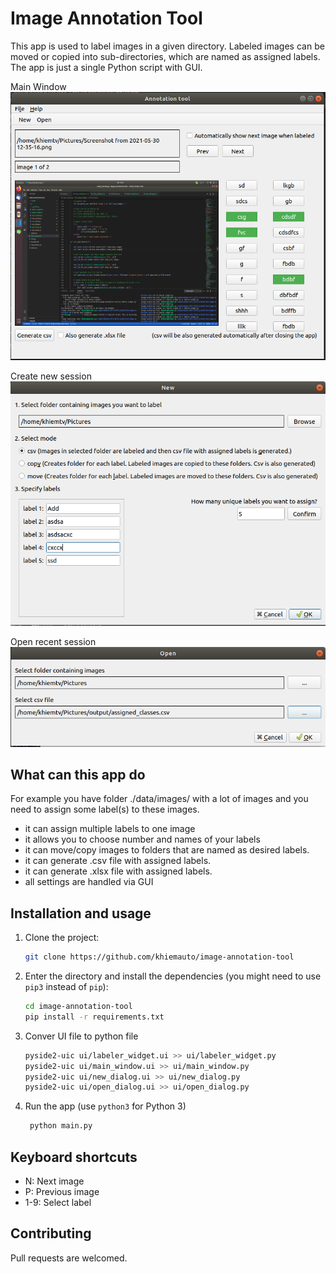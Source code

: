# Image Annotation Tool

This app is used to label images in a given directory.
Labeled images can be moved or copied into sub-directories, which are named as assigned labels.
The app is just a single Python script with GUI.

Main Window
![Image Annotation Tool GUI](https://github.com/khiemauto/image-annotation-tool/blob/master/rc/main_window.png)

Create new session
![Image Annotation Tool GUI](https://github.com/khiemauto/image-annotation-tool/blob/master/rc/new_dialog.png)

Open recent session
![Image Annotation Tool GUI](https://github.com/khiemauto/image-annotation-tool/blob/master/rc/open_dialog.png)

## What can this app do
For example you have folder ./data/images/ with a lot of images and you need to assign some
label(s) to these images.

- it can assign multiple labels to one image
- it allows you to choose number and names of your labels
- it can move/copy images to folders that are named as desired labels.
- it can generate .csv file with assigned labels.
- it can generate .xlsx file with assigned labels.
- all settings are handled via GUI

## Installation and usage

1. Clone the project:
    ```bash
    git clone https://github.com/khiemauto/image-annotation-tool
    ```

2. Enter the directory and install the dependencies (you might need to use ```pip3``` instead of ```pip```):
    ```bash
    cd image-annotation-tool
    pip install -r requirements.txt
    ```
3. Conver UI file to python file
    ```bash
    pyside2-uic ui/labeler_widget.ui >> ui/labeler_widget.py
    pyside2-uic ui/main_window.ui >> ui/main_window.py
    pyside2-uic ui/new_dialog.ui >> ui/new_dialog.py
    pyside2-uic ui/open_dialog.ui >> ui/open_dialog.py

    ```
3. Run the app (use ```python3``` for Python 3)
   ```bash
    python main.py
    ```

## Keyboard shortcuts

- N: Next image
- P: Previous image
- 1-9: Select label

## Contributing

Pull requests are welcomed.
